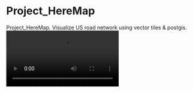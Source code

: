 # Project_HereMap
Project_HereMap.
Visualize US road network using vector tiles & postgis. 
![Alt text](tollapp-demo.mp4 "demo")